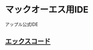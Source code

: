 # マックオーエス用IDE

アップル公式IDE

## [エックスコード](https://github.com/ghsumiyasu/IDE/blob/main/README-IDE-Xcode-jp.md)
